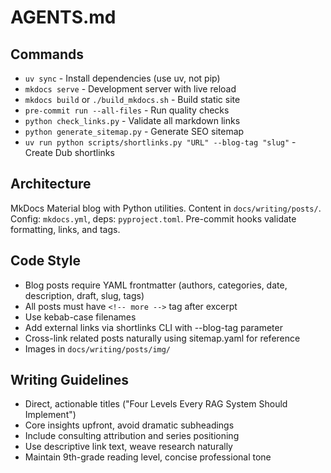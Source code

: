 # AGENTS.md

## Commands

- `uv sync` - Install dependencies (use uv, not pip)
- `mkdocs serve` - Development server with live reload
- `mkdocs build` or `./build_mkdocs.sh` - Build static site
- `pre-commit run --all-files` - Run quality checks
- `python check_links.py` - Validate all markdown links
- `python generate_sitemap.py` - Generate SEO sitemap
- `uv run python scripts/shortlinks.py "URL" --blog-tag "slug"` - Create Dub shortlinks

## Architecture

MkDocs Material blog with Python utilities. Content in `docs/writing/posts/`. Config: `mkdocs.yml`, deps: `pyproject.toml`. Pre-commit hooks validate formatting, links, and <!-- more --> tags.

## Code Style

- Blog posts require YAML frontmatter (authors, categories, date, description, draft, slug, tags)
- All posts must have `<!-- more -->` tag after excerpt
- Use kebab-case filenames
- Add external links via shortlinks CLI with --blog-tag parameter
- Cross-link related posts naturally using sitemap.yaml for reference
- Images in `docs/writing/posts/img/`

## Writing Guidelines

- Direct, actionable titles ("Four Levels Every RAG System Should Implement")
- Core insights upfront, avoid dramatic subheadings
- Include consulting attribution and series positioning
- Use descriptive link text, weave research naturally
- Maintain 9th-grade reading level, concise professional tone
